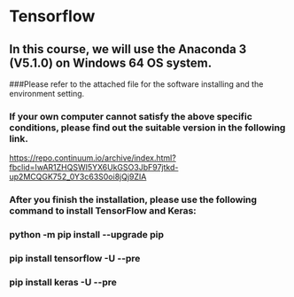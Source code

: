 # Tensorflow
## In this course, we will use the Anaconda 3 (V5.1.0) on Windows 64 OS system.
###Please refer to the attached file for the software installing and the environment setting.
### If your own computer cannot satisfy the above specific conditions, please find out the suitable version in the following link.
https://repo.continuum.io/archive/index.html?fbclid=IwAR1ZHQSWI5YX6UkGSO3JbF97jtkd-up2MCQGK752_0Y3c63S0oi8jQj9ZIA
### After you finish the installation, please use the following command to install TensorFlow and Keras:
### python -m pip install --upgrade pip
### pip install tensorflow -U --pre
### pip install keras -U --pre
